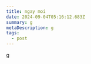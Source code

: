 ```yaml
---
title: ngay moi
date: 2024-09-04T05:16:12.683Z
summary: g
metaDescription: g
tags:
  - post
---
```

g